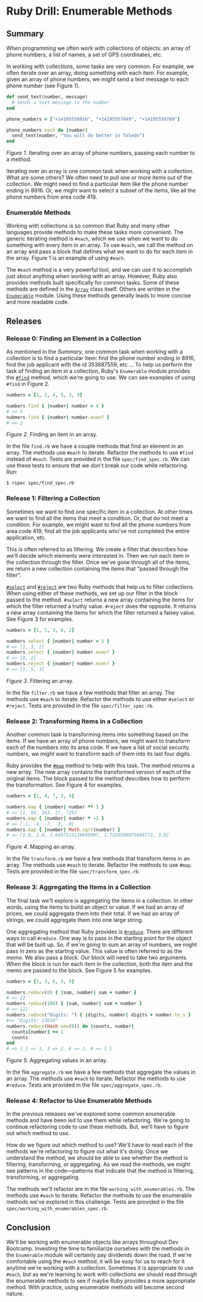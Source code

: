# Ruby Drill: Enumerable Methods

## Summary
When programming we often work with collections of objects: an array of phone numbers, a list of names, a set of GPS coordinates, etc.

In working with collections, some tasks are very common.  For example, we often iterate over an array, doing something with each item.  For example, given an array of phone numbers, we might send a text message to each phone number (see Figure 1).

```ruby
def send_text(number, message)
  # Sends a text message to the number
end

phone_numbers = ["+14195558916", "+14195557849", "+14195559789"]

phone_numbers.each do |number|
  send_text(number, "You will do better in Toledo")
end
```
*Figure 1*.  Iterating over an array of phone numbers, passing each number to a method.


Iterating over an array is one common task when working with a collection.  What are some others?  We often need to pull one or more items out of the collection.  We might need to find a particular item like the phone number ending in 8916.  Or, we might want to select a subset of the items, like all the phone numbers from area code 419.


### Enumerable Methods
Working with collections is so common that Ruby and many other languages provide methods to make these tasks more convenient.  The generic iterating method is `#each`, which we use when we want to do something with every item in an array.  To use `#each`, we call the method on an array and pass a block that defines what we want to do for each item in the array.  Figure 1 is an example of using `#each`.

The `#each` method is a very powerful tool, and we can use it to accomplish just about anything when working with an array.  However, Ruby also provides methods built specifically for common tasks.  Some of these methods are defined in the [`Array`][ruby array] class itself.  Others are written in the [`Enumerable`][ruby enumerable] module.  Using these methods generally leads to more concise and more readable code.


## Releases
### Release 0:  Finding an Element in a Collection
As mentioned in the *Summary*, one common task when working with a collection is to find a particular item: find the phone number ending in 8916, find the job applicant with the id 353687559, etc ...  To help us perform the task of finding an item in a collection, Ruby's `Enumerable` module provides the [`#find`][ruby find] method, which we're going to use.  We can see examples of using `#find` in Figure 2.

```ruby
numbers = [1, 2, 4, 5, 3, 9]

numbers.find { |number| number > 4 }
# => 5
nubmers.find { |number| number.even? }
# => 2
```
*Figure 2*.  Finding an item in an array.

In the file `find.rb` we have a couple methods that find an element in an array.  The methods use `#each` to iterate.  Refactor the methods to use `#find` instead of `#each`.  Tests are provided in the file `spec/find_spec.rb`.  We can use these tests to ensure that we don't break our code while refactoring.  Run:

```
$ rspec spec/find_spec.rb
```


### Release 1:  Filtering a Collection
Sometimes we want to find one specific item in a collection.  At other times we want to find all the items that meet a condition.  Or, that do not meet a condition.  For example, we might want to find all the phone numbers from area code 419, find all the job applicants who've not completed the entire application, etc.

This is often referred to as filtering.  We create a filter that describes how we'll decide which elements were interested in.  Then we run each item in the collection through the filter.  Once we've gone through all of the items, we return a new collection containing the items that "passed through the filter".

[`#select`][ruby select] and [`#reject`][ruby reject] are two Ruby methods that help us to filter collections.  When using either of these methods, we set up our filter in the block passed to the method.  `#select` returns a new array containing the items for which the filter returned a truthy value.  `#reject` does the opposite.  It returns a new array containing the items for which the filter returned a falsey value.  See Figure 3 for examples.

```ruby
numbers = [1, 5, 3, 8, 2]

numbers.select { |number| number < 5 }
# => [1, 3, 2]
numbers.select { |number| number.even? }
# => [8, 2]
numbers.reject { |number| number.even? }
# => [1, 5, 3]
```
*Figure 3*. Filtering an array.

In the file `filter.rb` we have a few methods that filter an array.  The methods use `#each` to iterate.  Refactor the methods to use either `#select` or `#reject`.  Tests are provided in the file `spec/filter_spec.rb`.


### Release 2:  Transforming Items in a Collection
Another common task is transforming items into something based on the items.  If we have an array of phone numbers, we might want to transform each of the numbers into its area code.  If we have a list of social security numbers, we might want to transform each of them into its last four digits.

Ruby provides the [`#map`][ruby map] method to help with this task.  The method returns a new array.  The new array contains the transformed version of each of the original items.  The block passed to the method describes how to perform the transformation.  See Figure 4 for examples.

```ruby
numbers = [1, 4, 7, 3, 9]

numbers.map { |number| number ** 3 }
# => [1, 64, 343, 27, 729]
numbers.map { |number| number * -1 }
# => [-1, -4, -7, -3, -9]
numbers.map { |number| Math.sqrt(number) }
# => [1.0, 2.0, 2.6457513110645907, 1.7320508075688772, 3.0] 
```
*Figure 4*.  Mapping an array.

In the file `transform.rb` we have a few methods that transform items in an array.  The methods use `#each` to iterate.  Refactor the methods to use `#map`.  Tests are provided in the file `spec/transform_spec.rb`.


### Release 3:  Aggregating the Items in a Collection
The final task we'll explore is aggregating the items in a collection.  In other words, using the items to build an object or value.  If we had an array of prices, we could aggregate them into their total.  If we had an array of strings, we could aggregate them into one large string.  

One aggregating method that Ruby provides is [`#reduce`][ruby reduce].  There are different ways to call `#reduce`.  One way is to pass in the starting point for the object that will be built up.  So, if we're going to sum an array of numbers, we might pass in zero as the starting value.  This value is often referred to as the *memo*.  We also pass a block.  Our block will need to take two arguments.  When the block is run for each item in the collection, both the item and the memo are passed to the block.  See Figure 5 for examples.

```ruby
numbers = [1, 3, 6, 3, 9]

numbers.reduce(0) { |sum, number| sum + number }
# => 22
numbers.reduce(100) { |sum, number| sum + number }
# => 122
numbers.reduce("Digits: ") { |digits, number| digits + number.to_s }
#=> "Digits: 13639"
numbers.reduce(Hash.new(0)) do |counts, number|
  counts[number] += 1
  counts
end
# => { 1 => 1, 3 => 2, 6 => 1, 9 => 1 }
```
*Figure 5.*  Aggregating values in an array.

In the file `aggregate.rb` we have a few methods that aggregate the values in an array.  The methods use `#each` to iterate.  Refactor the methods to use `#reduce`.  Tests are provided in the file `spec/aggregate_spec.rb`.


### Release 4:  Refactor to Use Enumerable Methods
In the previous releases we've explored some common enumerable methods and have been led to use them while refactoring.  We're going to continue refactoring code to use these methods.  But, we'll have to figure out which method to use.

How do we figure out which method to use?  We'll have to read each of the methods we're refactoring to figure out what it's doing.  Once we understand the method, we should be able to see whether the method is filtering, transforming, or aggregating.  As we read the methods, we might see patterns in the code—patterns that indicate that the method is filtering, transforming, or aggregating.

The methods we'll refactor are in the file `working_with_enumerables.rb`.  The methods use `#each` to iterate.  Refactor the methods to use the enumerable methods we've explored in this challenge.  Tests are provided in the file `spec/working_with_enumerables_spec.rb`.


## Conclusion
We'll be working with enumerable objects like arrays throughout Dev Bootcamp.  Investing the time to familiarize ourselves with the methods in the `Enumerable` module will certainly pay dividends down the road.  If we're comfortable using the `#each` method, it will be easy for us to reach for it anytime we're working with a collection.  Sometimes it is appropriate to use `#each`, but as we're learning to work with collections we should read through the enumerable methods to see if maybe Ruby provides a more appropriate method.  With practice, using enumerable methods will become second nature.


[ruby array]: http://ruby-doc.org/core-2.2.0/Array.html
[ruby enumerable]: http://ruby-doc.org/core-2.2.0/Enumerable.html
[ruby find]: http://ruby-doc.org/core-2.2.0/Enumerable.html#method-i-find
[ruby map]: http://ruby-doc.org/core-2.2.0/Array.html#method-i-map
[ruby reduce]: http://ruby-doc.org/core-2.2.0/Enumerable.html#method-i-reduce
[ruby reject]: http://ruby-doc.org/core-2.2.0/Array.html#method-i-reject
[ruby select]: http://ruby-doc.org/core-2.2.0/Array.html#method-i-select

